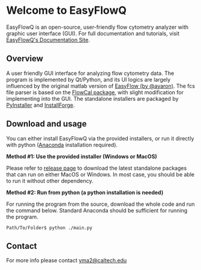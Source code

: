 # Welcome to EasyFlowQ
EasyFlowQ is an open-source, user-friendly flow cytometry analyzer with graphic user interface (GUI).
For full documentation and tutorials, visit [EasyFlowQ's Documentation Site](https://ym3141.github.io/EasyFlowQ/).

## Overview
A user friendly GUI interface for analyzing flow cytometry data. The program is implemented by Qt/Python, and its UI logics are largely influenced by the original matlab version of [EasyFlow (by @ayaron)](https://github.com/AntebiLab/easyflow). The fcs file parser is based on the [FlowCal package](https://github.com/taborlab/FlowCal), with slight modification for implementing into the GUI. The standalone installers are packaged by [PyInstaller](https://pyinstaller.org/en/stable/) and [InstallForge](https://installforge.net/).

## Download and usage

You can either install EasyFlowQ via the provided installers, or run it directly with python ([Anaconda](https://www.anaconda.com/) installation required).

**Method #1: Use the provided installer (Windows or MacOS)**

Please refer to [release page](https://github.com/ym3141/EasyFlowQ/releases/) to download the latest standalone packages that can run on either MacOS or Windows. In most case, you should be able to run it without other dependency.

**Method #2: Run from python (a python installation is needed)**

For running the program from the source, download the whole code and run the command below. Standard Anaconda should be sufficient for running the program.
```
Path/To/Folder$ python ./main.py
```

## Contact
For more info please contact <yma2@caltech.edu>